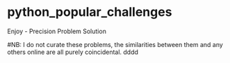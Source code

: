 # python_popular_challenges
Enjoy - Precision Problem Solution

#NB: I do not curate these problems, the similarities between them and any others online are all purely coincidental.
dddd